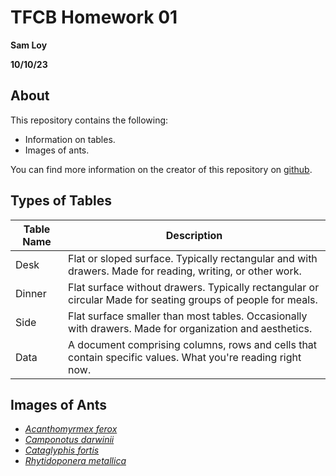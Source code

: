 # TFCB Homework 01
**Sam Loy**

**10/10/23**

## About
This repository contains the following:

- Information on tables.
- Images of ants.

You can find more information on the creator of this repository on [github](https://github.com/sam-loy).

## Types of Tables
| Table Name    | Description                                                                                                        |
|---------------|--------------------------------------------------------------------------------------------------------------------|
| Desk          | Flat or sloped surface. Typically rectangular and with drawers. Made for reading, writing, or other work.          |
| Dinner        | Flat surface without drawers. Typically rectangular or circular Made for seating groups of people for meals.       |
| Side          | Flat surface smaller than most tables. Occasionally with drawers. Made for organization and aesthetics.            |
|Data           | A document comprising columns, rows and cells that contain specific values. What you're reading right now.         |

## Images of Ants
- [_Acanthomyrmex_ _ferox_](https://github.com/sam-loy/tfcb-homework01/blob/main/messy-project-directory/images/acanthomyrmex_ferox_0901788_p1_High.jpg)
- [_Camponotus_ _darwinii_](https://github.com/sam-loy/tfcb-homework01/blob/main/messy-project-directory/images/camponotus_darwinii_019696.jpg)
- [_Cataglyphis_ _fortis_](https://github.com/sam-loy/tfcb-homework01/blob/main/messy-project-directory/images/cataglyphis_fortis_0906296_p1_high.jpg)
- [_Rhytidoponera_ _metallica_](https://github.com/sam-loy/tfcb-homework01/blob/main/messy-project-directory/images/rhytidoponera_metallica_0172345.jpg)

